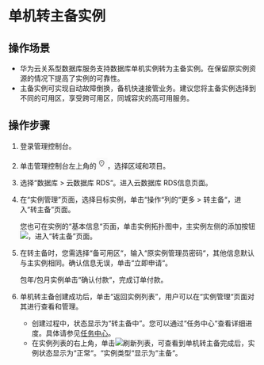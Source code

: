 # 单机转主备实例<a name="rds_sqlserver_05_0023"></a>

## 操作场景<a name="zh-cn_topic_0171122491_section1715294212120"></a>

-   华为云关系型数据库服务支持数据库单机实例转为主备实例。在保留原实例资源的情况下提高了实例的可靠性。
-   主备实例可实现自动故障倒换，备机快速接管业务。建议您将主备实例选择到不同的可用区，享受跨可用区，同城容灾的高可用服务。

## 操作步骤<a name="zh-cn_topic_0171122491_section2247117297"></a>

1.  登录管理控制台。
2.  单击管理控制台左上角的![](figures/Region灰色图标.png)，选择区域和项目。
3.  选择“数据库  \>  云数据库 RDS“。进入云数据库 RDS信息页面。
4.  在“实例管理”页面，选择目标实例，单击“操作“列的“更多  \>  转主备“，进入“转主备”页面。

    您也可在实例的“基本信息“页面，单击实例拓扑图中，主实例左侧的添加按钮![](figures/添加只读-45.png)，进入“转主备”页面。

5.  在转主备时，您需选择“备可用区“，输入“原实例管理员密码“，其他信息默认与主实例相同。确认信息无误，单击“立即申请“。

    包年/包月实例单击“确认付款“，完成订单付款。

6.  单机转主备创建成功后，单击“返回实例列表”，用户可以在“实例管理“页面对其进行查看和管理。
    -   创建过程中，状态显示为“转主备中”。您可以通过“任务中心“查看详细进度。具体请参见[任务中心](zh-cn_topic_0192954317.md)。
    -   在实例列表的右上角，单击![](figures/refresh-46.png)刷新列表，可查看到单机转主备完成后，实例状态显示为“正常“。“实例类型“显示为“主备“。


